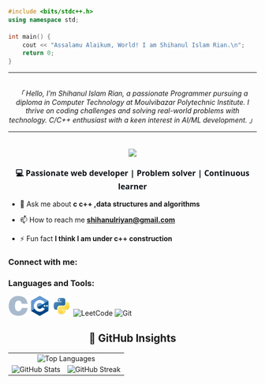 ```cpp
#include <bits/stdc++.h>
using namespace std;

int main() {
    cout << "Assalamu Alaikum, World! I am Shihanul Islam Rian.\n";
    return 0;
}
```

<!-- Introduction -->
<hr/>
<p align="center">
  <br>
  <em>
    「 Hello, I'm Shihanul Islam Rian, a passionate Programmer pursuing a diploma in Computer Technology at Moulvibazar Polytechnic Institute. I thrive on coding challenges and solving real-world problems with technology. C/C++ enthusiast with a keen interest in AI/ML development. 」
  </em>
  <br>
</p>
<hr/>

<!-- Typing Animation -->
<h2 align="center">
  <a href="https://git.io/typing-svg">
    <img src="https://readme-typing-svg.herokuapp.com?lines=I+am+Shihanul+Riyan;I+aspire+to+be+a+Software+Engineer;Currently+learning+advanced+DSA;Passionate+about+problem-solving+and+programming;">
  </a>
</h2>

<!-- =========================
     OVERVIEW TEXT (STYLED)
     ========================= -->
<td style="padding-left: 15px; vertical-align: middle;">
  <p align="center" style="font-weight: bold; font-size: 16px; font-family: 'Segoe UI', Tahoma, Geneva, Verdana, sans-serif; color: #0D1117;">
    💻 Passionate web developer | Problem solver | Continuous learner
  </p>
</td>



- 💬 Ask me about **c c++ ,data structures and algorithms**

- 📫 How to reach me **shihanulriyan@gmail.com**

- ⚡ Fun fact **I think I am under c++ construction**

<h3 align="left">Connect with me:</h3>
<p align="left">
</p>

<h3 align="left">Languages and Tools:</h3>
<p align="left">
  <img src="https://raw.githubusercontent.com/devicons/devicon/master/icons/c/c-original.svg" alt="C" width="40" height="40"/>
  <img src="https://raw.githubusercontent.com/devicons/devicon/master/icons/cplusplus/cplusplus-original.svg" alt="C++" width="40" height="40"/>
  <img src="https://raw.githubusercontent.com/devicons/devicon/master/icons/python/python-original.svg" alt="Python" width="40" height="40"/>
 <img src="https://leetcode.com/static/images/LeetCode_logo_rvs.png" width="40" height="40" alt="LeetCode"/>
  <img src="https://www.vectorlogo.zone/logos/git-scm/git-scm-icon.svg" alt="Git" width="40" height="40"/>
</p>



<!-- =========================
     GITHUB STATS (ANIMATED)
     ========================= -->
<h2 align="center">🚀 GitHub Insights</h2>

<table align="center">
  <!-- Top Languages First -->
  <tr>
    <td colspan="2" align="center">
      <img
        src="https://github-readme-stats.vercel.app/api/top-langs/?username=Shihanulriyan&layout=compact&hide=html&bg_color=0D1117&title_color=FFA116&text_color=FFFFFF&icon_color=3776AB&hide_border=true"
        alt="Top Languages"
        height="180"
        style="transition: transform 0.5s; cursor: pointer;"
        onmouseover="this.style.transform='scale(1.05)';"
        onmouseout="this.style.transform='scale(1)';"
      />
    </td>
  </tr>

  <!-- Overall Stats + Streak -->
  <tr>
    <td>
      <img
        src="https://github-readme-stats.vercel.app/api?username=Shihanulriyan&show_icons=true&bg_color=0D1117&title_color=FFA116&text_color=FFFFFF&icon_color=3776AB&hide_border=true"
        alt="GitHub Stats"
        height="180"
        style="transition: transform 0.5s; cursor: pointer;"
        onmouseover="this.style.transform='scale(1.05)';"
        onmouseout="this.style.transform='scale(1)';"
      />
    </td>
    <td>
      <img
        src="https://github-readme-streak-stats.herokuapp.com/?user=Shihanulriyan&background=0D1117&ring=FFA116&fire=FFA116&currStreakLabel=3776AB&sideNums=FFFFFF&currStreakNum=FFA116&sideLabels=3776AB&dates=AAAAAA&hide_border=true"
        alt="GitHub Streak"
        height="180"
        style="transition: transform 0.5s; cursor: pointer;"
        onmouseover="this.style.transform='scale(1.05)';"
        onmouseout="this.style.transform='scale(1)';"
      />
    </td>
  </tr>
</table>
